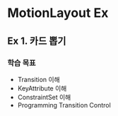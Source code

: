 # MotionLayout Ex

## Ex 1. 카드 뽑기 
### 학습 목표
- Transition 이해 
- KeyAttribute 이해
- ConstraintSet 이해
- Programming Transition Control

